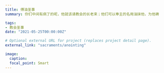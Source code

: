 ```yaml
---
title: 傅油圣事
summary: 你们中间有病了的呢，他就该请教会的长老来；他们可以奉主的名用油抹他，为他祷告。出于信心的祈祷要救那病人，主必叫他起来；他若犯了罪，也必蒙赦免。- 雅各书 5:14

tags:
- 教会圣事
date: "2021-05-25T00:00:00Z"

# Optional external URL for project (replaces project detail page).
external_link: "sacraments/anointing"

image:
  caption:
  focal_point: Smart
---
```

